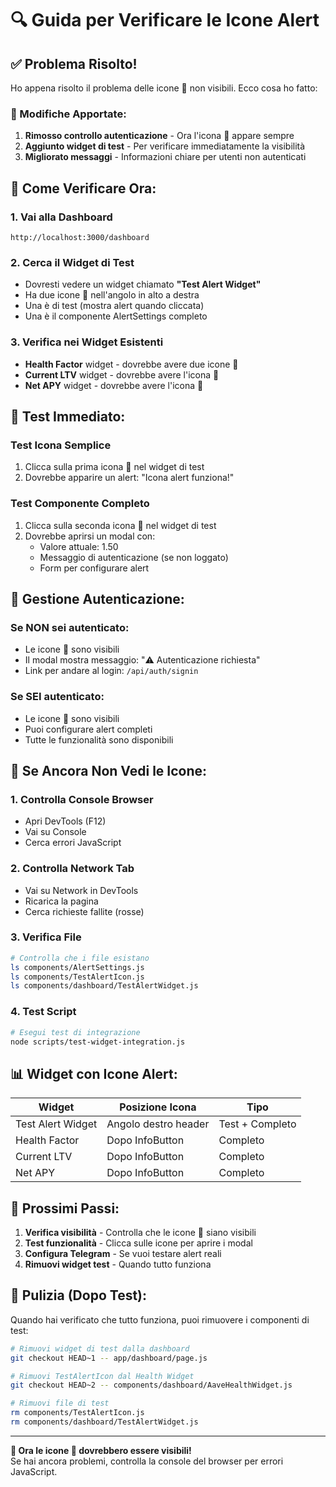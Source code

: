# 🔍 Guida per Verificare le Icone Alert

## ✅ Problema Risolto!

Ho appena risolto il problema delle icone 🔔 non visibili. Ecco cosa ho fatto:

### 🔧 Modifiche Apportate:

1. **Rimosso controllo autenticazione** - Ora l'icona 🔔 appare sempre
2. **Aggiunto widget di test** - Per verificare immediatamente la visibilità
3. **Migliorato messaggi** - Informazioni chiare per utenti non autenticati

## 📱 Come Verificare Ora:

### 1. Vai alla Dashboard
```
http://localhost:3000/dashboard
```

### 2. Cerca il Widget di Test
- Dovresti vedere un widget chiamato **"Test Alert Widget"**
- Ha due icone 🔔 nell'angolo in alto a destra
- Una è di test (mostra alert quando cliccata)
- Una è il componente AlertSettings completo

### 3. Verifica nei Widget Esistenti
- **Health Factor** widget - dovrebbe avere due icone 🔔
- **Current LTV** widget - dovrebbe avere l'icona 🔔
- **Net APY** widget - dovrebbe avere l'icona 🔔

## 🧪 Test Immediato:

### Test Icona Semplice
1. Clicca sulla prima icona 🔔 nel widget di test
2. Dovrebbe apparire un alert: "Icona alert funziona!"

### Test Componente Completo
1. Clicca sulla seconda icona 🔔 nel widget di test
2. Dovrebbe aprirsi un modal con:
   - Valore attuale: 1.50
   - Messaggio di autenticazione (se non loggato)
   - Form per configurare alert

## 🔐 Gestione Autenticazione:

### Se NON sei autenticato:
- Le icone 🔔 sono visibili
- Il modal mostra messaggio: "⚠️ Autenticazione richiesta"
- Link per andare al login: `/api/auth/signin`

### Se SEI autenticato:
- Le icone 🔔 sono visibili
- Puoi configurare alert completi
- Tutte le funzionalità sono disponibili

## 🚨 Se Ancora Non Vedi le Icone:

### 1. Controlla Console Browser
- Apri DevTools (F12)
- Vai su Console
- Cerca errori JavaScript

### 2. Controlla Network Tab
- Vai su Network in DevTools
- Ricarica la pagina
- Cerca richieste fallite (rosse)

### 3. Verifica File
```bash
# Controlla che i file esistano
ls components/AlertSettings.js
ls components/TestAlertIcon.js
ls components/dashboard/TestAlertWidget.js
```

### 4. Test Script
```bash
# Esegui test di integrazione
node scripts/test-widget-integration.js
```

## 📊 Widget con Icone Alert:

| Widget | Posizione Icona | Tipo |
|--------|----------------|------|
| Test Alert Widget | Angolo destro header | Test + Completo |
| Health Factor | Dopo InfoButton | Completo |
| Current LTV | Dopo InfoButton | Completo |
| Net APY | Dopo InfoButton | Completo |

## 🎯 Prossimi Passi:

1. **Verifica visibilità** - Controlla che le icone 🔔 siano visibili
2. **Test funzionalità** - Clicca sulle icone per aprire i modal
3. **Configura Telegram** - Se vuoi testare alert reali
4. **Rimuovi widget test** - Quando tutto funziona

## 🧹 Pulizia (Dopo Test):

Quando hai verificato che tutto funziona, puoi rimuovere i componenti di test:

```bash
# Rimuovi widget di test dalla dashboard
git checkout HEAD~1 -- app/dashboard/page.js

# Rimuovi TestAlertIcon dal Health Widget
git checkout HEAD~2 -- components/dashboard/AaveHealthWidget.js

# Rimuovi file di test
rm components/TestAlertIcon.js
rm components/dashboard/TestAlertWidget.js
```

---

**🎉 Ora le icone 🔔 dovrebbero essere visibili!**  
Se hai ancora problemi, controlla la console del browser per errori JavaScript.
